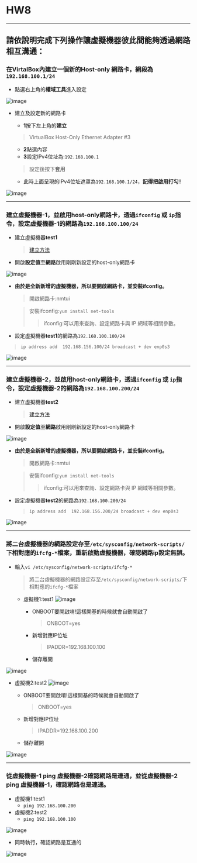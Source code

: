 # HW8
-----------------------------------------
## 請依說明完成下列操作讓虛擬機器彼此間能夠透過網路相互溝通：


### 在VirtalBox內建立一個新的Host-only 網路卡，網段為` 192.168.100.1/24 `
* 點選右上角的**權域工具**進入設定


![image](https://github.com/YANGshujun1110/107-1-ntcu-linux/blob/HW-8/ACS107109/imgs/1.png)


* 建立及設定新的網路卡
  * **1**按下左上角的**建立**
   > VirtualBox Host-Only Ethernet Adapter #3

  * **2**點選內容
  * **3**設定IPv4位址為:` 192.168.100.1 `
   > 設定後按下**套用**

  *  此時上面呈現的IPv4位址遮罩為` 192.168.100.1/24 `，**記得把啟用打勾**!!


![image](https://github.com/YANGshujun1110/107-1-ntcu-linux/blob/HW-8/ACS107109/imgs/2.png)


-----------------------------------------
### 建立虛擬機器-1，並啟用host-only網路卡，透過` ifconfig ` 或 ` ip `指令，設定虛擬機器-1的網路為` 192.168.100.100/24 `
* 建立虛擬機器**test1**
  > [建立方法]: https://github.com/YANGshujun1110/107-1-ntcu-linux/blob/HW-2/ACS107109/HW2.md
    [建立方法][]

* 開啟**設定值**至**網路**啟用剛剛新設定的host-only網路卡


![image](https://github.com/YANGshujun1110/107-1-ntcu-linux/blob/HW-8/ACS107109/imgs/3.PNG)


* **由於是全新新增的虛擬機器，所以要開啟網路卡，並安裝ifconfig。**
  > 開啟網路卡:nmtui

  > 安裝ifconfig:` yum install net-tools `
  > > ifconfig:可以用來查詢、設定網路卡與 IP 網域等相關參數。

*  設定虛擬機器**test1**的網路為` 192.168.100.100/24 `
  > ` ip address add  192.168.156.100/24 broadcast + dev enp0s3 `


![image](https://github.com/YANGshujun1110/107-1-ntcu-linux/blob/HW-8/ACS107109/imgs/4.png)



-----------------------------------------
### 建立虛擬機器-2，並啟用host-only網路卡，透過` ifconfig ` 或 ` ip `指令，設定虛擬機器-2的網路為` 192.168.100.200/24 `
* 建立虛擬機器**test2**
  > [建立方法]: https://github.com/YANGshujun1110/107-1-ntcu-linux/blob/HW-2/ACS107109/HW2.md
    [建立方法][]

* 開啟**設定值**至**網路**啟用剛剛新設定的host-only網路卡


![image](https://github.com/YANGshujun1110/107-1-ntcu-linux/blob/HW-8/ACS107109/imgs/5.PNG)


* **由於是全新新增的虛擬機器，所以要開啟網路卡，並安裝ifconfig。**
  > 開啟網路卡:nmtui

  > 安裝ifconfig:` yum install net-tools `
  > > ifconfig:可以用來查詢、設定網路卡與 IP 網域等相關參數。

* 設定虛擬機器**test2**的網路為` 192.168.100.200/24 `
  > ` ip address add  192.168.156.200/24 broadcast + dev enp0s3 `


![image](https://github.com/YANGshujun1110/107-1-ntcu-linux/blob/HW-8/ACS107109/imgs/6.PNG)


-----------------------------------------
### 將二台虛擬機器的網路設定存至` /etc/sysconfig/network-scripts/ `下相對應的` ifcfg-* `檔案，重新啟動虛擬機器，確認網路ip設定無誤。
* 輸入` vi /etc/sysconfig/network-scripts/ifcfg-* `
  > 將二台虛擬機器的網路設定存至` /etc/sysconfig/network-scripts/ `下相對應的` ifcfg-* `檔案

  * 虛擬機1:test1
![image](https://github.com/YANGshujun1110/107-1-ntcu-linux/blob/HW-8/ACS107109/imgs/7.png)
    * ONBOOT要開啟唷!這樣開基的時候就會自動開啟了
      > ONBOOT=yes

    * 新增對應IP位址
      > IPADDR=192.168.100.100

    * 儲存離開


![image](https://github.com/YANGshujun1110/107-1-ntcu-linux/blob/HW-8/ACS107109/imgs/8.png)


  * 虛擬機2:test2
![image](https://github.com/YANGshujun1110/107-1-ntcu-linux/blob/HW-8/ACS107109/imgs/9.png)
    * ONBOOT要開啟唷!這樣開基的時候就會自動開啟了
      > ONBOOT=yes

    * 新增對應IP位址
      > IPADDR=192.168.100.200

    * 儲存離開


![image](https://github.com/YANGshujun1110/107-1-ntcu-linux/blob/HW-8/ACS107109/imgs/10.png)


-----------------------------------------
### 從虛擬機器-1 ping 虛擬機器-2確認網路是連通，並從虛擬機器-2 ping 虛擬機器-1，確認網路也是連通。
* 虛擬機1:test1
  * ` ping 192.168.100.200 `
* 虛擬機2:test2
  * ` ping 192.168.100.100 `

![image](https://github.com/YANGshujun1110/107-1-ntcu-linux/blob/HW-8/ACS107109/imgs/11.png)


* 同時執行，確認網路是互通的


![image](https://github.com/YANGshujun1110/107-1-ntcu-linux/blob/HW-8/ACS107109/imgs/12.PNG)
